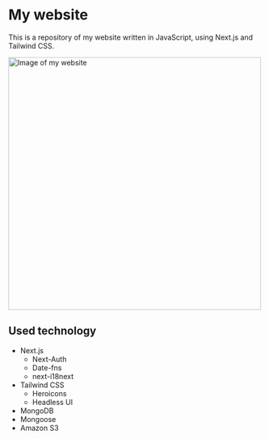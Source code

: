 # My website

This is a repository of my website written in JavaScript, using Next.js and Tailwind CSS.

<img src="https://github.com/choutkamartin/my-website/blob/dda973b810c75e763e93b10c568055e15158beb6/public/web-showcase.png" alt="Image of my website" width="500" />

## Used technology

- Next.js
  - Next-Auth
  - Date-fns
  - next-i18next
- Tailwind CSS
  - Heroicons
  - Headless UI
- MongoDB
- Mongoose
- Amazon S3
